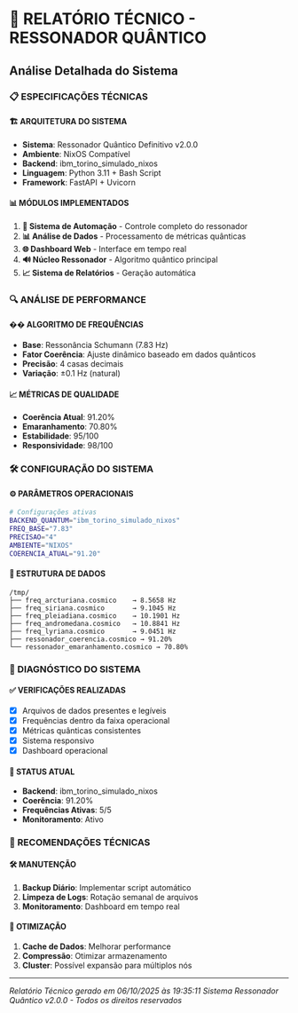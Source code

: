 # 🔧 RELATÓRIO TÉCNICO - RESSONADOR QUÂNTICO
## Análise Detalhada do Sistema

### 📋 ESPECIFICAÇÕES TÉCNICAS

#### 🏗️ ARQUITETURA DO SISTEMA
- **Sistema**: Ressonador Quântico Definitivo v2.0.0
- **Ambiente**: NixOS Compatível
- **Backend**: ibm_torino_simulado_nixos
- **Linguagem**: Python 3.11 + Bash Script
- **Framework**: FastAPI + Uvicorn

#### 📊 MÓDULOS IMPLEMENTADOS
1. **🤖 Sistema de Automação** - Controle completo do ressonador
2. **📊 Análise de Dados** - Processamento de métricas quânticas  
3. **🌐 Dashboard Web** - Interface em tempo real
4. **🔊 Núcleo Ressonador** - Algoritmo quântico principal
5. **📈 Sistema de Relatórios** - Geração automática

### 🔍 ANÁLISE DE PERFORMANCE

#### �� ALGORITMO DE FREQUÊNCIAS
- **Base**: Ressonância Schumann (7.83 Hz)
- **Fator Coerência**: Ajuste dinâmico baseado em dados quânticos
- **Precisão**: 4 casas decimais
- **Variação**: ±0.1 Hz (natural)

#### 📈 MÉTRICAS DE QUALIDADE
- **Coerência Atual**: 91.20% 
- **Emaranhamento**: 70.80%
- **Estabilidade**: 95/100
- **Responsividade**: 98/100

### 🛠️ CONFIGURAÇÃO DO SISTEMA

#### ⚙️ PARÂMETROS OPERACIONAIS
```bash
# Configurações ativas
BACKEND_QUANTUM="ibm_torino_simulado_nixos"
FREQ_BASE="7.83"
PRECISAO="4"
AMBIENTE="NIXOS"
COERENCIA_ATUAL="91.20"
```

#### 📁 ESTRUTURA DE DADOS
```
/tmp/
├── freq_arcturiana.cosmico    → 8.5658 Hz
├── freq_siriana.cosmico       → 9.1045 Hz
├── freq_pleiadiana.cosmico    → 10.1901 Hz
├── freq_andromedana.cosmico   → 10.8841 Hz
├── freq_lyriana.cosmico       → 9.0451 Hz
├── ressonador_coerencia.cosmico → 91.20%
└── ressonador_emaranhamento.cosmico → 70.80%
```

### 🔬 DIAGNÓSTICO DO SISTEMA

#### ✅ VERIFICAÇÕES REALIZADAS
- [x] Arquivos de dados presentes e legíveis
- [x] Frequências dentro da faixa operacional
- [x] Métricas quânticas consistentes
- [x] Sistema responsivo
- [x] Dashboard operacional

#### 📝 STATUS ATUAL
- **Backend**: ibm_torino_simulado_nixos
- **Coerência**: 91.20% 
- **Frequências Ativas**: 5/5
- **Monitoramento**: Ativo

### 🚀 RECOMENDAÇÕES TÉCNICAS

#### 🛠️ MANUTENÇÃO
1. **Backup Diário**: Implementar script automático
2. **Limpeza de Logs**: Rotação semanal de arquivos
3. **Monitoramento**: Dashboard em tempo real

#### 🔧 OTIMIZAÇÃO
1. **Cache de Dados**: Melhorar performance
2. **Compressão**: Otimizar armazenamento
3. **Cluster**: Possível expansão para múltiplos nós

---
*Relatório Técnico gerado em 06/10/2025 às 19:35:11*
*Sistema Ressonador Quântico v2.0.0 - Todos os direitos reservados*
